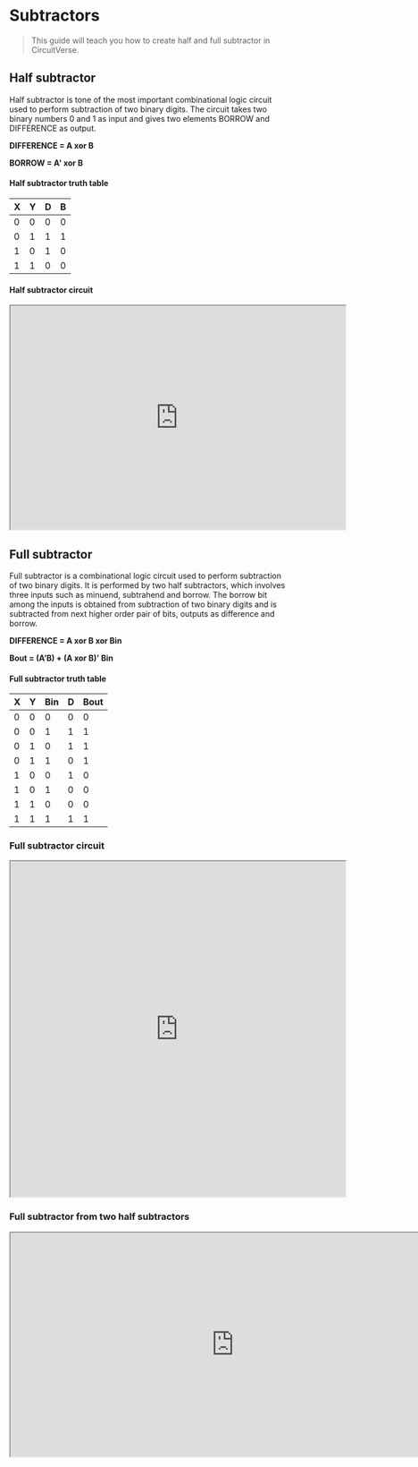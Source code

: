 # Subtractors

>This guide will teach you how to create half and full subtractor in CircuitVerse.

## Half subtractor

Half subtractor is tone of the most important combinational logic circuit used to perform subtraction of two binary digits.
The circuit takes two binary numbers 0 and 1 as input and gives two elements BORROW and DIFFERENCE as output.

**DIFFERENCE = A xor B**

**BORROW = A' xor B**

#### Half subtractor truth table

| X  | Y  | D  | B  |
|----|----|----|----|
| 0  | 0  | 0  | 0  |
| 0  | 1  | 1  | 1  |
| 1  | 0  | 1  | 0  |
| 1  | 1  | 0  | 0  |

#### Half subtractor circuit

<iframe width="600px" height="400px" src="https://circuitverse.org/simulator/embed/12628" id="projectPreview" scrolling="no" webkitAllowFullScreen mozAllowFullScreen allowFullScreen> </iframe>

## Full subtractor

Full subtractor is a combinational logic circuit used to perform subtraction of two binary digits.
It is performed by two half subtractors, which involves three inputs such as minuend, subtrahend and borrow.
The borrow bit among the inputs is obtained from subtraction of two binary digits and is subtracted from next higher order pair of bits, outputs as difference and borrow. 

**DIFFERENCE = A xor B xor Bin**

**Bout = (A’B) + (A xor B)' Bin**

#### Full subtractor truth table


| X  | Y  | Bin| D  | Bout |
|----|----|----|----|---|
| 0  | 0  | 0  | 0  |  0 |
| 0  | 0  | 1  | 1  |  1  |
| 0  | 1  | 0  | 1  |  1 |
| 0  | 1  | 1  | 0  |  1 |
| 1  | 0  | 0  | 1  |  0 |
| 1  | 0  | 1  | 0  |  0 |
| 1  | 1  | 0  | 0  |  0 |
| 1  | 1  | 1  | 1  |  1 |

### Full subtractor circuit

<iframe width="600px" height="600px" src="https://circuitverse.org/simulator/embed/12629" id="projectPreview" scrolling="no" webkitAllowFullScreen mozAllowFullScreen allowFullScreen> </iframe>

### Full subtractor from two half subtractors

 <iframe width="800px" height="400px" src="https://circuitverse.org/simulator/embed/12630" id="projectPreview" scrolling="no" webkitAllowFullScreen mozAllowFullScreen allowFullScreen> </iframe>




